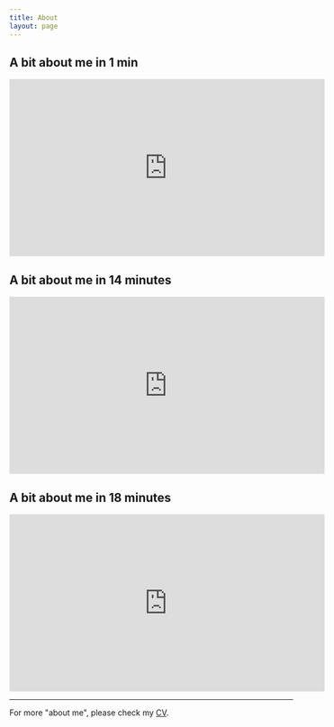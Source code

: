 ```yaml
---
title: About
layout: page
---
```


<h2>A bit about me in 1 min</h2>

<center><iframe width="560" height="315" src="https://www.youtube.com/embed/VQPnoJa9XnY" frameborder="0" allow="accelerometer; encrypted-media; gyroscope; picture-in-picture" allowfullscreen></iframe></center>

<h2>A bit about me in 14 minutes</h2>

<center><iframe width="560" height="315" src="https://www.youtube.com/embed/H6E3wDJ33lU" frameborder="0" allow="accelerometer; autoplay; encrypted-media; gyroscope; picture-in-picture" allowfullscreen></iframe></center>

<h2>A bit about me in 18 minutes</h2>

<center><iframe width="560" height="315" src="https://www.youtube.com/embed/mgK8QFYdbNk" frameborder="0" allow="accelerometer; autoplay; encrypted-media; gyroscope; picture-in-picture" allowfullscreen></iframe></center>

---

For more "about me", please check my [CV](https://dnllvrvz.github.io/).
